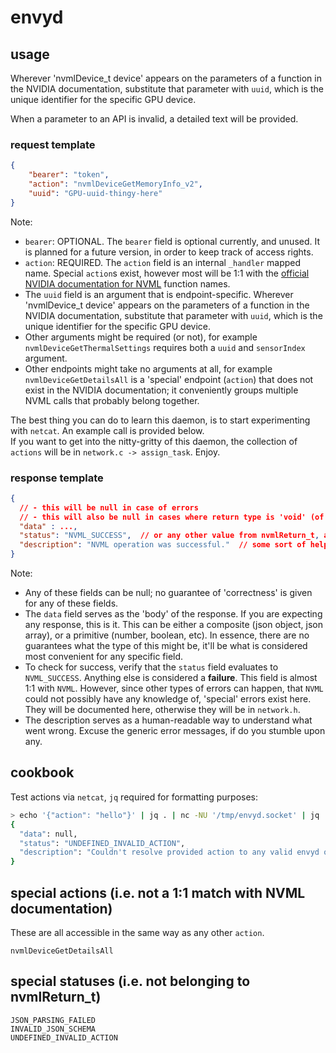 # envyd

## usage
Wherever 'nvmlDevice_t device' appears on the parameters of a function in the NVIDIA documentation,
substitute that parameter with `uuid`, which is the unique identifier for the specific GPU device.

When a parameter to an API is invalid, a detailed text will be provided.

### request template
```json
{
    "bearer": "token",
    "action": "nvmlDeviceGetMemoryInfo_v2",
    "uuid": "GPU-uuid-thingy-here"
}
```
Note:
- `bearer`: OPTIONAL. The `bearer` field is optional currently, and unused. It is planned for a future version, in order to keep track of access rights.
- `action`: REQUIRED. The `action` field is an internal `_handler` mapped name. Special `action`s exist, however most will be 1:1 with the [official NVIDIA documentation for NVML](https://docs.nvidia.com/deploy/nvml-api/group__nvmlDeviceQueries.html#group__nvmlDeviceQueries) function names.
- The `uuid` field is an argument that is endpoint-specific. 
  Wherever 'nvmlDevice_t device' appears on the parameters of a function in the NVIDIA documentation,
  substitute that parameter with `uuid`, which is the unique identifier for the specific GPU device.
- Other arguments might be required (or not), for example `nvmlDeviceGetThermalSettings` requires both a `uuid` and `sensorIndex` argument.
- Other endpoints might take no arguments at all, for example `nvmlDeviceGetDetailsAll` is a 'special' endpoint (`action`) that does not exist in the NVIDIA documentation; it conveniently groups multiple NVML calls that probably belong together.

The best thing you can do to learn this daemon, is to start experimenting with `netcat`. An example call is provided below. \
If you want to get into the nitty-gritty of this daemon, the collection of `actions` will be in `network.c -> assign_task`. Enjoy.

### response template
```json
{
  // - this will be null in case of errors
  // - this will also be null in cases where return type is 'void' (of the appropriate NVML API)
  "data" : ...,
  "status": "NVML_SUCCESS",  // or any other value from nvmlReturn_t, and/or special errors
  "description": "NVML operation was successful."  // some sort of helpful description, hopefully
}
```
Note:
- Any of these fields can be null; no guarantee of 'correctness' is given for any of these fields.
- The `data` field serves as the 'body' of the response. If you are expecting any response, this is it. This can be either a composite (json object, json array),
  or a primitive (number, boolean, etc). In essence, there are no guarantees what the type of this might be, it'll be what is considered most convenient for any specific field. 
- To check for success, verify that the `status` field evaluates to `NVML_SUCCESS`. Anything else is considered a **failure**.
  This field is almost 1:1 with `NVML`. However, since other types of errors can happen, that `NVML` could not possibly have any knowledge of,
  'special' errors exist here. They will be documented here, otherwise they will be in `network.h`.
- The description serves as a human-readable way to understand what went wrong. Excuse the generic error messages, if do you stumble upon any.  


## cookbook
Test actions via `netcat`, `jq` required for formatting purposes:
```bash
> echo '{"action": "hello"}' | jq . | nc -NU '/tmp/envyd.socket' | jq .
{
  "data": null,
  "status": "UNDEFINED_INVALID_ACTION",
  "description": "Couldn't resolve provided action to any valid envyd or NVML action."
}
```

## special actions (i.e. not a 1:1 match with NVML documentation)
These are all accessible in the same way as any other `action`.
```
nvmlDeviceGetDetailsAll
```

## special statuses (i.e. not belonging to nvmlReturn_t)
```
JSON_PARSING_FAILED
INVALID_JSON_SCHEMA
UNDEFINED_INVALID_ACTION
```